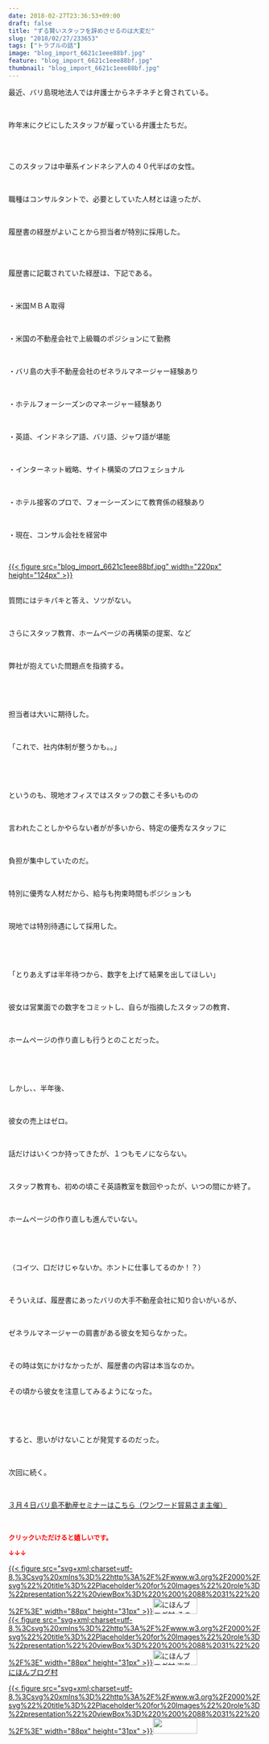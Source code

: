 ```yaml
---
date: 2018-02-27T23:36:53+09:00
draft: false
title: "ずる賢いスタッフを辞めさせるのは大変だ"
slug: "2018/02/27/233653"
tags: ["トラブルの話"]
image: "blog_import_6621c1eee88bf.jpg"
feature: "blog_import_6621c1eee88bf.jpg"
thumbnail: "blog_import_6621c1eee88bf.jpg"
---
```

<p>最近、バリ島現地法人では弁護士からネチネチと脅されている。</p><p> </p><p>昨年末にクビにしたスタッフが雇っている弁護士たちだ。</p><p> </p><p><br/>このスタッフは中華系インドネシア人の４０代半ばの女性。</p><p> </p><p>職種はコンサルタントで、必要としていた人材とは違ったが、</p><p> </p><p>履歴書の経歴がよいことから担当者が特別に採用した。</p><p> </p><p><br/>履歴書に記載されていた経歴は、下記である。</p><p> </p><p>・米国ＭＢＡ取得</p><p> </p><p>・米国の不動産会社で上級職のポジションにて勤務</p><p> </p><p>・バリ島の大手不動産会社のゼネラルマネージャー経験あり</p><p> </p><p>・ホテルフォーシーズンのマネージャー経験あり</p><p> </p><p>・英語、インドネシア語、バリ語、ジャワ語が堪能</p><p> </p><p>・インターネット戦略、サイト構築のプロフェショナル</p><p> </p><p>・ホテル接客のプロで、フォーシーズンにて教育係の経験あり</p><p> </p><p>・現在、コンサル会社を経営中</p><p> </p><p><a href="blog_import_6621c1eee88bf.jpg">{{< figure src="blog_import_6621c1eee88bf.jpg" width="220px" height="124px" >}}</a></p><p><br/>質問にはテキパキと答え、ソツがない。</p><p> </p><p>さらにスタッフ教育、ホームページの再構築の提案、など</p><p> </p><p>弊社が抱えていた問題点を指摘する。</p><p> </p><p> </p><p>担当者は大いに期待した。</p><p> </p><p>「これで、社内体制が整うかも。。」</p><p> </p><p> </p><p>というのも、現地オフィスではスタッフの数こそ多いものの</p><p> </p><p>言われたことしかやらない者がが多いから、特定の優秀なスタッフに</p><p> </p><p>負担が集中していたのだ。</p><p> </p><p>特別に優秀な人材だから、給与も拘束時間もポジションも</p><p> </p><p>現地では特別待遇にして採用した。</p><p> </p><p> </p><p>「とりあえずは半年待つから、数字を上げて結果を出してほしい」</p><p> </p><p>彼女は営業面での数字をコミットし、自らが指摘したスタッフの教育、</p><p> </p><p>ホームページの作り直しも行うとのことだった。</p><p> </p><p> </p><p>しかし、、半年後、</p><p> </p><p>彼女の売上はゼロ。</p><p> </p><p>話だけはいくつか持ってきたが、１つもモノにならない。</p><p> </p><p>スタッフ教育も、初めの頃こそ英語教室を数回やったが、いつの間にか終了。</p><p> </p><p>ホームページの作り直しも進んでいない。</p><p> </p><p> </p><p>（コイツ、口だけじゃないか。ホントに仕事してるのか！？）</p><p> </p><p>そういえば、履歴書にあったバリの大手不動産会社に知り合いがいるが、</p><p> </p><p>ゼネラルマネージャーの肩書がある彼女を知らなかった。</p><p> </p><p>その時は気にかけなかったが、履歴書の内容は本当なのか。</p><p><br/>その頃から彼女を注意してみるようになった。</p><p> </p><p> </p><p>すると、思いがけないことが発覚するのだった。</p><p> </p><p>次回に続く。</p><p> </p><p><a href="http://www.sunward-t.co.jp/seminar/2018/03/04_ek/index.html" target="_blank">３月４日バリ島不動産セミナーはこちら（ワンワード貿易さま主催）</a></p><p> </p><p><font color="#ff0000" size="2"><strong>クリックいただけると嬉しいです。</strong></font></p><p><font color="#ff0000" size="2"><strong>↓↓↓</strong></font></p><p><a href="ranking.html?p_cid=01260127" id="&amp;blogmura_banner" target="_blank">{{< figure src="svg+xml;charset=utf-8,%3Csvg%20xmlns%3D%22http%3A%2F%2Fwww.w3.org%2F2000%2Fsvg%22%20title%3D%22Placeholder%20for%20Images%22%20role%3D%22presentation%22%20viewBox%3D%220%200%2088%2031%22%20%2F%3E" width="88px" height="31px" >}}<noscript><img alt="にほんブログ村 その他生活ブログ 不動産投資へ" border="0" height="31" src="https://img-proxy.blog-video.jp/images?url=http%3A%2F%2Flife.blogmura.com%2Fhudousantoushi%2Fimg%2Fhudousantoushi88_31.gif" width="88"></noscript></a><br/><a href="ranking.html?p_cid=01260127" target="_blank">{{< figure src="svg+xml;charset=utf-8,%3Csvg%20xmlns%3D%22http%3A%2F%2Fwww.w3.org%2F2000%2Fsvg%22%20title%3D%22Placeholder%20for%20Images%22%20role%3D%22presentation%22%20viewBox%3D%220%200%2088%2031%22%20%2F%3E" width="88px" height="31px" >}}<noscript><img alt="にほんブログ村 海外生活ブログ バリ島情報へ" border="0" height="31" src="https://img-proxy.blog-video.jp/images?url=http%3A%2F%2Foverseas.blogmura.com%2Fbali%2Fimg%2Fbali88_31.gif" width="88"></noscript></a><br/><a href="ranking.html?p_cid=01260127" target="_blank">にほんブログ村</a></p><p><a href="link.php?1804582" title="人気ブログランキングへ">{{< figure src="svg+xml;charset=utf-8,%3Csvg%20xmlns%3D%22http%3A%2F%2Fwww.w3.org%2F2000%2Fsvg%22%20title%3D%22Placeholder%20for%20Images%22%20role%3D%22presentation%22%20viewBox%3D%220%200%2088%2031%22%20%2F%3E" width="88px" height="31px" >}}<noscript><img border="0" height="31" src="https://blog.with2.net/img/banner/banner_22.gif" width="88"></noscript></a></p><p> </p>

